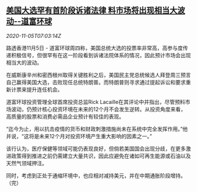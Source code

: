 <!--1604560999000-->
[美国大选罕有首阶段诉诸法律 料市场将出现相当大波动--道富环球](https://cn.reuters.com/article/us-vote-lawsuit-market-1105-idCNKBS27L0OY)
------

<div><i>2020-11-05T07:03:14Z</i></div><p>路透香港11月5日 - 道富环球周四称，美国总统大选的投票率非常高，高参与度传递积极信号，但很罕有在这一阶段看到诉诸法院体系的情况，因此预计市场会出现相当大的波动。</p><p>在威斯康辛州和密西根州取得关键胜利之后，美国民主党总统候选人拜登周三预言自己赢得美国大选，击败现任总统特朗普。而特朗普则寻求通过提起诉讼和要求重新计票来提升连任机会。</p><p>道富环球投资管理全球首席投资总监Rick Lacaille在其评论中并指出，尽管预料市场波动，仍预计核心投资环境在未来的12个月不会发生逆转。从投资角度来看，高质量的股票和消费必需品企业预计有较佳的表现。</p><p>“迄今为止，用以抗击疫情的货币和财政刺激措施尚未在系统中完全发挥作用。”他并说，“这将是未来12个月对投资环境产生重大影响的因素之一。”</p><p>该行认为，医疗保健等领域可能仍表现良好，但倘若美国国会出现分歧，在更多激进政策得到推进之前仍需建立大量共识，因此应避免在诸如可再生能源或石油以及天然气领域押注。</p><p>同时，考虑到正处于通缩环境中，也应相对减持美元，并在中期通胀阶段增持。（完）</p>
